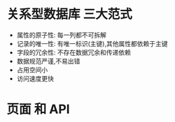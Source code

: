 # 关系型数据库 三大范式
- 属性的原子性: 每一列都不可拆解
- 记录的唯一性: 有唯一标识(主键),其他属性都依赖于主键
- 字段的冗余性: 不存在数据冗余和传递依赖
- 数据规范严谨,不易出错
- 占用空间小
- 访问速度更快

# 页面 和 API
